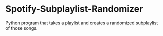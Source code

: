 # Spotify-Subplaylist-Randomizer
Python program that takes a playlist and creates a randomized subplaylist of those songs.
